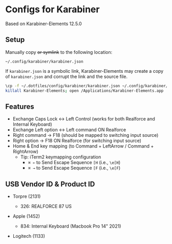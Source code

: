 # Configs for Karabiner

Based on Karabiner-Elements 12.5.0


## Setup

Manually copy <s>or symlink</s> to the following location:

```
~/.config/karabiner/karabiner.json
```

If `karabiner.json` is a symbolic link, Karabiner-Elements may create a copy of `karabiner.json` and corrupt the link and the source file.

```bash
\cp -f ~/.dotfiles/config/karabiner/karabiner.json ~/.config/karabiner/karabiner.json
killall Karabiner-Elements; open /Applications/Karabiner-Elements.app
```


## Features

- Exchange Caps Lock <-> Left Control  (works for both Realforce and Internal Keyboard)
- Exchange Left option <-> Left command ON Realforce
- Right command -> F18  (should be mapped to switching input source)
- Right option -> F18 ON Realforce  (for switching input source)
- Home & End key mapping (to Command + LeftArrow / Command + RightArrow)
    - Tip: iTerm2 keymapping configuration
      - `⌘ ←` to Send Escape Sequence `[H`  (i.e., `\e[H`)
      - `⌘ →` to Send Escape Sequence `[F`  (i.e., `\e[F`)


## USB Vendor ID & Product ID

- Torpre (2131)
  - 326: REALFORCE 87 US

- Apple (1452)
  - 834: Internal Keyboard (Macbook Pro 14" 2021)

- Logitech (1133)
